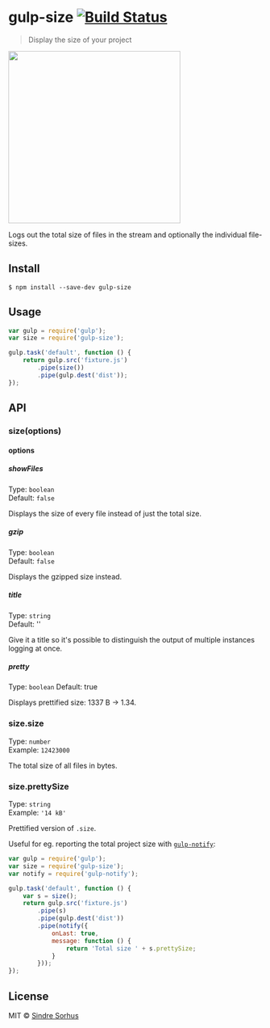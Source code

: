 # gulp-size [![Build Status](https://travis-ci.org/sindresorhus/gulp-size.svg?branch=master)](https://travis-ci.org/sindresorhus/gulp-size)

> Display the size of your project

<img src="screenshot.png" width="341">

Logs out the total size of files in the stream and optionally the individual file-sizes.


## Install

```
$ npm install --save-dev gulp-size
```


## Usage

```js
var gulp = require('gulp');
var size = require('gulp-size');

gulp.task('default', function () {
	return gulp.src('fixture.js')
		.pipe(size())
		.pipe(gulp.dest('dist'));
});
```


## API

### size(options)

#### options

##### showFiles

Type: `boolean`  
Default: `false`

Displays the size of every file instead of just the total size.

##### gzip

Type: `boolean`  
Default: `false`

Displays the gzipped size instead.

##### title

Type: `string`  
Default: ''

Give it a title so it's possible to distinguish the output of multiple instances logging at once.

##### pretty

Type: `boolean`
Default: true

Displays prettified size: 1337 B → 1.34.

### size.size

Type: `number`  
Example: `12423000`

The total size of all files in bytes.

### size.prettySize

Type: `string`  
Example: `'14 kB'`

Prettified version of `.size`.

Useful for eg. reporting the total project size with [`gulp-notify`](https://github.com/mikaelbr/gulp-notify):

```js
var gulp = require('gulp');
var size = require('gulp-size');
var notify = require('gulp-notify');

gulp.task('default', function () {
	var s = size();
	return gulp.src('fixture.js')
		.pipe(s)
		.pipe(gulp.dest('dist'))
		.pipe(notify({
			onLast: true,
			message: function () {
				return 'Total size ' + s.prettySize;
			}
		}));
});
```


## License

MIT © [Sindre Sorhus](http://sindresorhus.com)
